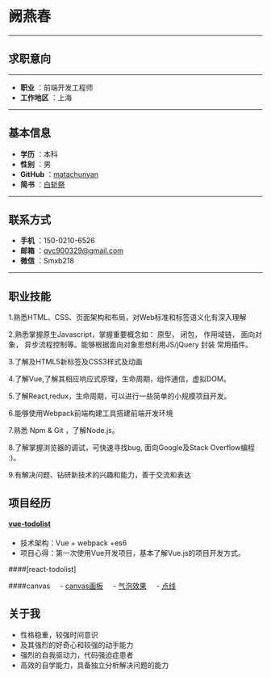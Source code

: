# 阙燕春
-------------------

## 求职意向
-------------------


 
- **职业** ：前端开发工程师
- **工作地区** ：上海


-------------------



## 基本信息

- **学历** ：本科
- **性别** ：男
- **GitHub** ：[matachunyan](https://github.com/matachunyan)
-  **简书** ：[白斩祭](http://www.jianshu.com/u/dbd7d3dea095)
 
-------------------

## 联系方式
- **手机** ：150-0210-6526
- **邮箱** ：qyc900329@gmail.com
- **微信** ：Smxb218

 -------------------
## 职业技能
1.熟悉HTML、CSS、页面架构和布局，对Web标准和标签语义化有深入理解

2.熟悉掌握原生Javascript，掌握重要概念如： 原型， 闭包， 作用域链， 面向对象， 异步流程控制等。能够根据面向对象思想利用JS/jQuery 封装 常用插件。

3.了解及HTML5新标签及CSS3样式及动画

4.了解Vue,了解其相应响应式原理，生命周期，组件通信，虚拟DOM。

5.了解React,redux，生命周期，可以进行一些简单的小规模项目开发。

6.能够使用Webpack前端构建工具搭建前端开发环境

7.熟悉 Npm & Git ，了解Node.js。

8.了解掌握浏览器的调试，可快速寻找bug, 面向Google及Stack Overflow编程 :)。

9.有解决问题、钻研新技术的兴趣和能力，善于交流和表达

## 项目经历

#### [vue-todolist](https://matachunyan.github.io/vue/page)
- 技术架构：Vue + webpack +es6
- 项目心得：第一次使用Vue开发项目，基本了解Vue.js的项目开发方式。


####[react-todolist]

####canvas
     
     - [canvas画板](https://matachunyan.github.io/canvas/canvas%E7%94%BB%E6%9D%BF)
     - [气泡效果]( https://matachunyan.github.io/canvas/%E6%B0%94%E6%B3%A1)
     - [点线](https://matachunyan.github.io/canvas/%E7%82%B9%E7%BA%BF%E6%95%88%E6%9E%9C)
    
     



## 关于我

* 性格稳重，较强时间意识
* 及其强烈的好奇心和较强的动手能力
* 强烈的自我驱动力，代码强迫症患者
* 高效的自学能力，具备独立分析解决问题的能力

